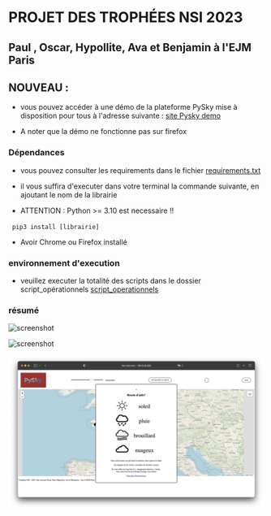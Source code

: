

# PROJET DES TROPHÉES NSI 2023 
## Paul , Oscar, Hypollite, Ava et Benjamin à l'EJM Paris

## NOUVEAU : 
* vous pouvez accéder à une démo de la plateforme PySky mise à disposition pour tous à l'adresse suivante : 
[site Pysky demo](http://93.14.22.225:1025)

* A noter que la démo ne fonctionne pas sur firefox 

###  Dépendances 

* vous pouvez consulter les requirements dans le fichier [requirements.txt](https://github.com/Oscar-T24/PySky/blob/main/requirements.txt)

* il vous suffira d'executer dans votre terminal la commande suivante, en ajoutant le nom de la librairie

* ATTENTION : Python >= 3.10 est necessaire !! 

` pip3 install [librairie]`

* Avoir Chrome ou Firefox installé

### environnement d'execution

* veuillez executer la totalité des scripts dans le dossier script_opérationnels
[script_operationnels](https://github.com/Oscar-T24/Trophees-NSI-2023/tree/main/scripts%20op%C3%A9rationnels)

### résumé

![screenshot](/capture.png)

![screenshot](/demo.png)

![screenshot](/DEMO2.PNG)
